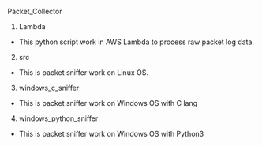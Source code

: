 Packet_Collector

1. Lambda
 - This python script work in AWS Lambda to process raw packet log data.

2. src
 - This is packet sniffer work on Linux OS.

3. windows_c_sniffer
 - This is packet sniffer work on Windows OS with C lang

4. windows_python_sniffer
 - This is packet sniffer work on Windows OS with Python3